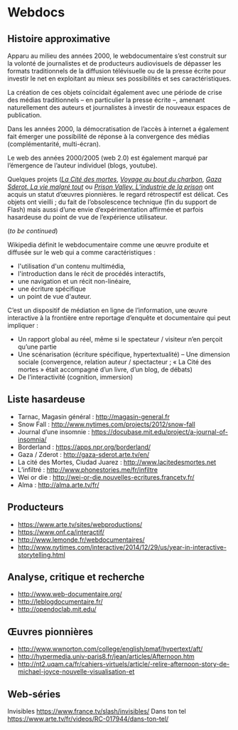 
# Webdocs

## Histoire approximative

Apparu au milieu des années 2000, le webdocumentaire s’est construit sur la volonté de journalistes et de producteurs audiovisuels de dépasser les formats traditionnels de la diffusion télévisuelle ou de la presse écrite pour investir le net en exploitant au mieux ses possibilités et ses caractéristiques.

La création de ces objets coïncidait également avec une période de crise des médias traditionnels – en particulier la presse écrite –, amenant naturellement des auteurs et journalistes à investir de nouveaux espaces de publication.

Dans les années 2000, la démocratisation de l’accès à internet a également fait émerger une possibilité de réponse à la convergence des médias (complémentarité, multi-écran).  

Le web des années 2000/2005 (web 2.0) est également marqué par l’émergence de l’auteur individuel (blogs, youtube).

Quelques projets (*[La Cité des mortes](http://www.lacitedesmortes.net)*, *[Voyage au bout du charbon](https://www.lemonde.fr/asie-pacifique/visuel/2008/11/17/voyage-au-bout-du-charbon_1118477_3216.html)*, *[Gaza Sderot. La vie malgré tout](http://gaza-sderot.arte.tv/)* ou *[Prison Valley. L’industrie de la prison](http://prisonvalley.arte.tv/)* ont acquis un statut d’œuvres pionnières.  le regard rétrospectif est délicat. Ces objets ont vieilli ; du fait de l’obsolescence technique (fin du support de Flash) mais aussi d’une envie d’expérimentation affirmée et parfois hasardeuse du point de vue de l’expérience utilisateur.

(*to be continued*)

Wikipedia définit le webdocumentaire comme une œuvre produite et diffusée sur le web qui a comme caractéristiques :
- l'utilisation d'un contenu multimédia,
- l'introduction dans le récit de procédés interactifs,
- une navigation et un récit non-linéaire,
- une écriture spécifique
- un point de vue d'auteur.

C’est un dispositif de médiation en ligne de l’information, une œuvre interactive à la frontière entre reportage d’enquête et documentaire qui peut impliquer :

- Un rapport global au réel, même si le spectateur / visiteur n’en perçoit qu’une partie
- Une scénarisation (écriture spécifique, hypertextualité)
– Une dimension sociale (convergence, relation auteur / spectacteur ; « La Cité des mortes » était accompagné d’un livre, d’un blog, de débats)
- De l’interactivité (cognition, immersion)


## Liste hasardeuse
- Tarnac, Magasin général : http://magasin-general.fr
- Snow Fall : http://www.nytimes.com/projects/2012/snow-fall
- Journal d’une insomnie : https://docubase.mit.edu/project/a-journal-of-insomnia/
- Borderland : https://apps.npr.org/borderland/
- Gaza / Zderot : http://gaza-sderot.arte.tv/en/
- La cité des Mortes, Ciudad Juarez : http://www.lacitedesmortes.net
- L’infiltré : http://www.phonestories.me/fr/infiltre
- Wei or die : http://wei-or-die.nouvelles-ecritures.francetv.fr/
- Alma : http://alma.arte.tv/fr/

## Producteurs

- https://www.arte.tv/sites/webproductions/
- https://www.onf.ca/interactif/
- http://www.lemonde.fr/webdocumentaires/
- http://www.nytimes.com/interactive/2014/12/29/us/year-in-interactive-storytelling.html


## Analyse, critique et recherche
- http://www.web-documentaire.org/
- http://leblogdocumentaire.fr/
- http://opendoclab.mit.edu/


## Œuvres pionnières
- http://www.wwnorton.com/college/english/pmaf/hypertext/aft/
- http://hypermedia.univ-paris8.fr/jean/articles/Afternoon.htm
- http://nt2.uqam.ca/fr/cahiers-virtuels/article/-relire-afternoon-story-de-michael-joyce-nouvelle-visualisation-et


## Web-séries 
Invisibles https://www.france.tv/slash/invisibles/
Dans ton tel https://www.arte.tv/fr/videos/RC-017944/dans-ton-tel/
